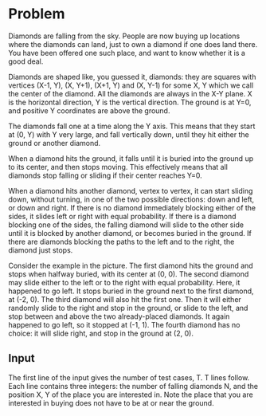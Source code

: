 # Problem

Diamonds are falling from the sky. People are now buying up locations where the diamonds can land, just to own a diamond if one does land there. You have been offered one such place, and want to know whether it is a good deal.

Diamonds are shaped like, you guessed it, diamonds: they are squares with vertices (X-1, Y), (X, Y+1), (X+1, Y) and (X, Y-1) for some X, Y which we call the center of the diamond. All the diamonds are always in the X-Y plane. X is the horizontal direction, Y is the vertical direction. The ground is at Y=0, and positive Y coordinates are above the ground.

The diamonds fall one at a time along the Y axis. This means that they start at (0, Y) with Y very large, and fall vertically down, until they hit either the ground or another diamond.

When a diamond hits the ground, it falls until it is buried into the ground up to its center, and then stops moving. This effectively means that all diamonds stop falling or sliding if their center reaches Y=0.

When a diamond hits another diamond, vertex to vertex, it can start sliding down, without turning, in one of the two possible directions: down and left, or down and right. If there is no diamond immediately blocking either of the sides, it slides left or right with equal probability. If there is a diamond blocking one of the sides, the falling diamond will slide to the other side until it is blocked by another diamond, or becomes buried in the ground. If there are diamonds blocking the paths to the left and to the right, the diamond just stops.

Consider the example in the picture. The first diamond hits the ground and stops when halfway buried, with its center at (0, 0). The second diamond may slide either to the left or to the right with equal probability. Here, it happened to go left. It stops buried in the ground next to the first diamond, at (-2, 0). The third diamond will also hit the first one. Then it will either randomly slide to the right and stop in the ground, or slide to the left, and stop between and above the two already-placed diamonds. It again happened to go left, so it stopped at (-1, 1). The fourth diamond has no choice: it will slide right, and stop in the ground at (2, 0).

## Input

The first line of the input gives the number of test cases, T. T lines follow. Each line contains three integers: the number of falling diamonds N, and the position X, Y of the place you are interested in. Note the place that you are interested in buying does not have to be at or near the ground.
